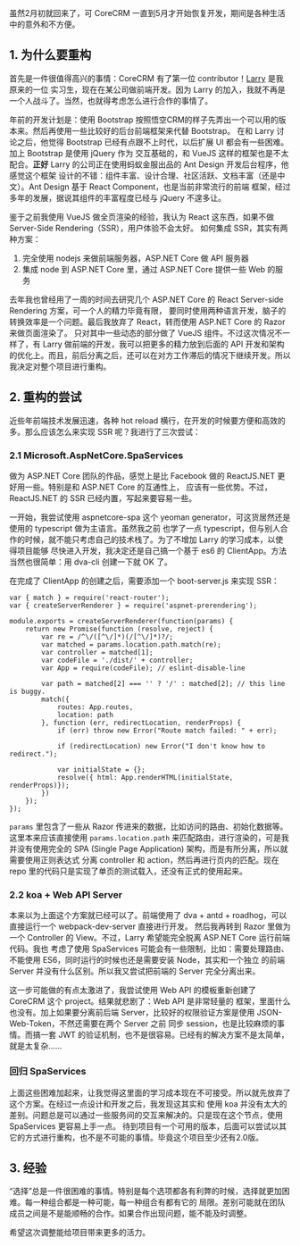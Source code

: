 虽然2月初就回来了，可 CoreCRM 一直到5月才开始恢复开发，期间是各种生活中的意外和不方便。

## 1. 为什么要重构

首先是一件很值得高兴的事情：CoreCRM 有了第一位 contributor！[Larry](https://github.com/larry011) 是我原来的一位
实习生，现在在某公司做前端开发。因为 Larry 的加入，我就不再是一个人战斗了。当然，也就得考虑怎么进行合作的事情了。

年前的开发计划是：使用 Bootstrap 按照悟空CRM的样子先弄出一个可以用的版本来。然后再使用一些比较好的后台前端框架来代替 Bootstrap。
在和 Larry 讨论之后，他觉得 Bootstrap 已经有点跟不上时代，以后扩展 UI 都会有一些困难。加上 Bootstrap 是使用 jQuery 作为
交互基础的，和 VueJS 这样的框架也是不太配合。**正好** Larry 的公司正在使用蚂蚁金服出品的 Ant Design 开发后台程序，他感觉这个框架
设计的不错：组件丰富、设计合理、社区活跃、文档丰富（还是中文）。Ant Design 基于 React Component，也是当前非常流行的前端
框架，经过多年的发展，据说其组件的丰富程度已经与 jQuery 不遑多让。

鉴于之前我使用 VueJS 做全页渲染的经验，我认为 React 这东西，如果不做 Server-Side Rendering（SSR），用户体验不会太好。
如何集成 SSR，其实有两种方案：

1. 完全使用 nodejs 来做前端服务器，ASP.NET Core 做 API 服务器
2. 集成 node 到 ASP.NET Core 里，通过 ASP.NET Core 提供一些 Web 的服务

去年我也曾经用了一周的时间去研究几个 ASP.NET Core 的 React Server-side Rendering 方案，可一个人的精力毕竟有限，
要同时使用两种语言开发，脑子的转换效率是一个问题。最后我放弃了 React，转而使用 ASP.NET Core 的 Razor 来做页面渲染了。
只对其中一些动态的部分做了 VueJS 组件。不过这次情况不一样了，有 Larry 做前端的开发，我可以把更多的精力放到后面的
API 开发和架构的优化上。而且，前后分离之后，还可以在对方工作滞后的情况下继续开发。所以我决定对整个项目进行重构。

## 2. 重构的尝试

近些年前端技术发展迅速，各种 hot reload 横行，在开发的时候要方便和高效的多。那么应该怎么来实现 SSR 呢？我进行了三次尝试：

### 2.1 Microsoft.AspNetCore.SpaServices

做为 ASP.NET Core 团队的作品，感觉上是比 Facebook 做的 ReactJS.NET 更好用一些。特别是和 ASP.NET Core 的互通性上，
应该有一些优势。不过，ReactJS.NET 的 SSR 已经内置，写起来要容易一些。

一开始，我尝试使用 aspnetcore-spa 这个 yeoman generator，可这货居然还是使用的 typescript 做为主语言。虽然我之前
也学了一点 typescript，但与别人合作的时候，就不能只考虑自己的技术栈了。为了不增加 Larry 的学习成本，以使得项目能够
尽快进入开发，我决定还是自己搞一个基于 es6 的 ClientApp。方法当然也很简单：用 dva-cli 创建一下就 OK 了。

在完成了 ClientApp 的创建之后，需要添加一个 boot-server.js 来实现 SSR：

    var { match } = require('react-router');
    var { createServerRenderer } = require('aspnet-prerendering');

    module.exports = createServerRenderer(function(params) {
        return new Promise(function (resolve, reject) {
            var re = /^\/([^\/]*)(/[^\/]*)?/;
            var matched = params.location.path.match(re);
            var controller = matched[1];
            var codeFile = './dist/' + controller;
            var App = require(codeFile); // eslint-disable-line

            var path = matched[2] === '' ? '/' : matched[2]; // this line is buggy.
            match({
                routes: App.routes,
                location: path
            }, function (err, redirectLocation, renderProps) {
                if (err) throw new Error("Route match failed: " + err);

                if (redirectLocation) new Error("I don't know how to redirect.");

                var initialState = {};
                resolve({ html: App.renderHTML(initialState, renderProps)});
            })
        });
    });

`params` 里包含了一些从 Razor 传进来的数据，比如访问的路由、初始化数据等。这里本来应该直接使用 `params.location.path`
来匹配路由，进行渲染的，可是我并没有使用完全的 SPA (Single Page Application) 架构，而是有所分离，所以就需要使用正则表达式
分离 controller 和 action，然后再进行页内的匹配。现在 repo 里的代码只是实现了单页的测试载入，还没有正式的使用起来。

### 2.2 koa + Web API Server

本来以为上面这个方案就已经可以了。前端使用了 dva + antd + roadhog，可以直接运行一个 webpack-dev-server 直接进行开发。
然后我再转到 Razor 里做为一个 Controller 的 View。不过，Larry 希望能完全脱离 ASP.NET Core 运行前端代码。我也
考虑了使用 SpaServices 可能会有一些限制，比如：需要处理路由、不能使用 ES6，同时运行的时候也还是需要安装 Node，其实和一个独立
的前端 Server 并没有什么区别。所以我又尝试把前端的 Server 完全分离出来。

这一步可能做的有点太激进了，我尝试使用 Web API 的模板重新创建了 CoreCRM 这个 project。结果就悲剧了：Web API 是非常轻量的
框架，里面什么也没有。加上如果要分离前后端 Server，比较好的权限验证方案是使用 JSON-Web-Token，不然还需要在两个 Server 之前
同步 session，也是比较麻烦的事情。而搞一套 JWT 的验证机制，也不是很容易。已经有的解决方案不是太简单，就是太复杂……

### 回归 SpaServices

上面这些困难加起来，让我觉得这里面的学习成本现在不可接受。所以就先放弃了这个方案。在经过一点设计和开发之后，我发现这其实和
使用 koa 并没有太大的差别。问题总是可以通过一些服务间的交互来解决的。只是现在这个节点，使用 SpaServices 更容易上手一点。
待到项目有一个可用的版本，后面可以尝试以其它的方式进行重构，也不是不可能的事情。毕竟这个项目至少还有2.0版。

## 3. 经验

“选择”总是一件很困难的事情。特别是每个选项都各有利弊的时候，选择就更加困难。每一种组合都是一种可能，每一种组合有都有它的
局限。差别可能就在团队成员之间是不是能顺畅的合作。如果合作出现问题，能不能及时调整。

希望这次调整能给项目带来更多的活力。